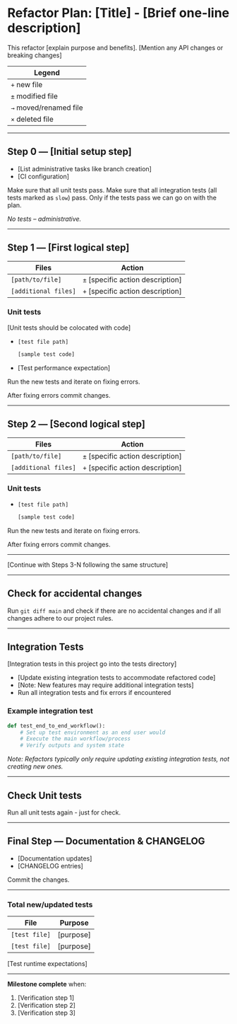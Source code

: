 # Refactor Plan: [Title] - [Brief one-line description]

This refactor [explain purpose and benefits]. 
[Mention any API changes or breaking changes]

| Legend |
|--------|
| `+` new file |
| `±` modified file |
| `→` moved/renamed file |
| `×` deleted file |

---

## Step 0 — [Initial setup step]

- [List administrative tasks like branch creation]
- [CI configuration]

Make sure that all unit tests pass.
Make sure that all integration tests (all tests marked as `slow`) pass.
Only if the tests pass we can go on with the plan.

_No tests – administrative._

---

## Step 1 — [First logical step]

| Files | Action |
|-------|--------|
| `[path/to/file]` | `±` [specific action description] |
| `[additional files]` | `+` [specific action description] |

### Unit tests

[Unit tests should be colocated with code]

* `[test file path]`
  ```python
  [sample test code]
  ```
* [Test performance expectation]

Run the new tests and iterate on fixing errors.

After fixing errors commit changes.

---

## Step 2 — [Second logical step]

| Files | Action |
|-------|--------|
| `[path/to/file]` | `±` [specific action description] |
| `[additional files]` | `+` [specific action description] |

### Unit tests

* `[test file path]`
  ```python
  [sample test code]
  ```

Run the new tests and iterate on fixing errors.

After fixing errors commit changes.

---

[Continue with Steps 3-N following the same structure]

---

## Check for accidental changes

Run `git diff main` and check if there are no accidental changes and if all changes adhere to our project rules.

---

## Integration Tests

[Integration tests in this project go into the tests directory]

- [Update existing integration tests to accommodate refactored code]
- [Note: New features may require additional integration tests]
- Run all integration tests and fix errors if encountered

### Example integration test
```python
def test_end_to_end_workflow():
    # Set up test environment as an end user would
    # Execute the main workflow/process
    # Verify outputs and system state
```

_Note: Refactors typically only require updating existing integration tests, not creating new ones._

---

## Check Unit tests

Run all unit tests again - just for check.

---

## Final Step — Documentation & CHANGELOG

- [Documentation updates]
- [CHANGELOG entries]

Commit the changes.

---

### Total new/updated tests

| File | Purpose |
|------|---------|
| `[test file]` | [purpose] |
| `[test file]` | [purpose] |

[Test runtime expectations]

---

**Milestone complete** when:

1. [Verification step 1]
2. [Verification step 2]
3. [Verification step 3]